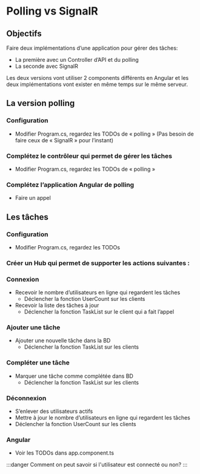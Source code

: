 # Polling vs SignalR

## Objectifs
Faire deux implémentations d’une application pour gérer des tâches:
  - La première avec un Controller d’API et du polling
  - La seconde avec SignalR

Les deux versions vont utiliser 2 components différents en Angular et les deux implémentations vont exister en même temps sur le même serveur.

## La version polling
### Configuration
- Modifier Program.cs, regardez les TODOs de « polling » (Pas besoin de faire ceux de « SignalR » pour l’instant)

### Complétez le contrôleur qui permet de gérer les tâches
- Modifier Program.cs, regardez les TODOs de « polling »
### Complétez l’application Angular de polling
- Faire un appel



## Les tâches
### Configuration
- Modifier Program.cs, regardez les TODOs

### Créer un Hub qui permet de supporter les actions suivantes :
### Connexion
- Recevoir le nombre d’utilisateurs en ligne qui regardent les tâches
  - Déclencher la fonction UserCount sur les clients
- Recevoir la liste des tâches à jour
  - Déclencher la fonction TaskList sur le client qui a fait l’appel

### Ajouter une tâche
- Ajouter une nouvelle tâche dans la BD
  - Déclencher la fonction TaskList sur les clients

### Compléter une tâche
- Marquer une tâche comme complétée dans BD
  - Déclencher la fonction TaskList sur les clients

### Déconnexion
- S’enlever des utilisateurs actifs
- Mettre à jour le nombre d’utilisateurs en ligne qui regardent les tâches
- Déclencher la fonction UserCount sur les clients

### Angular
- Voir les TODOs dans app.component.ts


:::danger
Comment on peut savoir si l'utilisateur est connecté ou non?
:::
